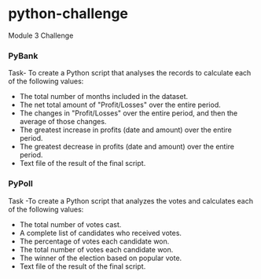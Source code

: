# python-challenge
Module 3 Challenge

### PyBank 
Task- To create a Python script that analyses the records to calculate each of the following values:

* The total number of months included in the dataset.
* The net total amount of "Profit/Losses" over the entire period.
* The changes in "Profit/Losses" over the entire period, and then the average of those changes.
* The greatest increase in profits (date and amount) over the entire period.
* The greatest decrease in profits (date and amount) over the entire period.
* Text file of the result of the final script.

### PyPoll
Task -To create a Python script that analyzes the votes and calculates each of the following values:

* The total number of votes cast.
* A complete list of candidates who received votes.
* The percentage of votes each candidate won.
* The total number of votes each candidate won.
* The winner of the election based on popular vote.
* Text file of the result of the final script.
